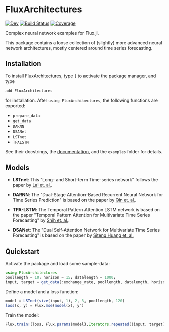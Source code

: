 # FluxArchitectures

[![Dev](https://img.shields.io/badge/docs-dev-blue.svg)](https://sdobber.github.io/FluxArchitectures.jl/dev)
[![Build Status](https://github.com/sdobber/FluxArchitectures.jl/workflows/CI/badge.svg)](https://github.com/sdobber/FluxArchitectures.jl/actions)
[![Coverage](https://codecov.io/gh/sdobber/FluxArchitectures.jl/branch/master/graph/badge.svg)](https://codecov.io/gh/sdobber/FluxArchitectures.jl)


Complex neural network examples for Flux.jl.

This package contains a loose collection of (slightly) more advanced neural network architectures, mostly centered around time series forecasting.


## Installation

To install FluxArchitectures, type `]` to activate the package manager, and type
```julia
add FluxArchitectures
```
for installation. After `using FluxArchitectures`, the following functions are exported:
* `prepare_data`
* `get_data`
* `DARNN`
* `DSANet` 
* `LSTnet`
* `TPALSTM`

See their docstrings, the [documentation]((https://sdobber.github.io/FluxArchitectures.jl/stable)), and the `examples` folder for details.


## Models

* **LSTnet**: This "Long- and Short-term Time-series network" follows the paper by [Lai et. al.](https://arxiv.org/abs/1703.07015).

* **DARNN**: The "Dual-Stage Attention-Based Recurrent Neural Network for Time Series Prediction" is based on the paper by [Qin et. al.](https://arxiv.org/abs/1704.02971).

* **TPA-LSTM**: The Temporal Pattern Attention LSTM network is based on the paper "Temporal Pattern Attention for Multivariate Time Series Forecasting" by [Shih et. al.](https://arxiv.org/pdf/1809.04206v2.pdf).

* **DSANet**: The "Dual Self-Attention Network for Multivariate Time Series Forecasting" is based on the paper by [Siteng Huang et. al.](https://kyonhuang.top/files/Huang-DSANet.pdf)


## Quickstart

Activate the package and load some sample-data:
```julia
using FluxArchitectures
poollength = 10; horizon = 15; datalength = 1000;
input, target = get_data(:exchange_rate, poollength, datalength, horizon) 
```

Define a model and a loss function:
```julia
model = LSTnet(size(input, 1), 2, 3, poollength, 120)
loss(x, y) = Flux.mse(model(x), y')
```

Train the model:
```julia
Flux.train!(loss, Flux.params(model),Iterators.repeated((input, target), 20), ADAM(0.01))
```
